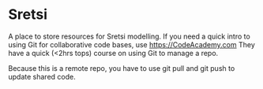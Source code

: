 # Sretsi
A place to store resources for Sretsi modelling.
If you need a quick intro to using Git for collaborative code bases, use 
https://CodeAcademy.com
They have a quick (<2hrs tops) course on using Git to manage a repo.

Because this is a remote repo, you have to use git pull and git push to update shared code.
